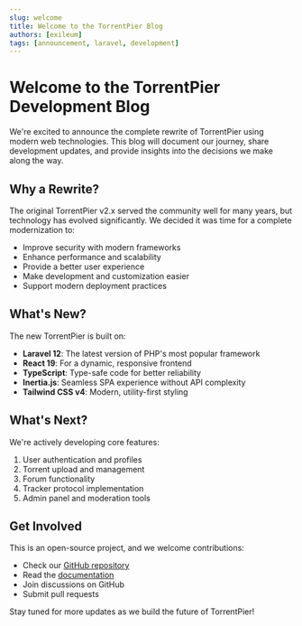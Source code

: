 ```yaml
---
slug: welcome
title: Welcome to the TorrentPier Blog
authors: [exileum]
tags: [announcement, laravel, development]
---
```


# Welcome to the TorrentPier Development Blog

We're excited to announce the complete rewrite of TorrentPier using modern web technologies. This blog will document our journey, share development updates, and provide insights into the decisions we make along the way.

## Why a Rewrite?

The original TorrentPier v2.x served the community well for many years, but technology has evolved significantly. We decided it was time for a complete modernization to:

- Improve security with modern frameworks
- Enhance performance and scalability
- Provide a better user experience
- Make development and customization easier
- Support modern deployment practices

## What's New?

The new TorrentPier is built on:

- **Laravel 12**: The latest version of PHP's most popular framework
- **React 19**: For a dynamic, responsive frontend
- **TypeScript**: Type-safe code for better reliability
- **Inertia.js**: Seamless SPA experience without API complexity
- **Tailwind CSS v4**: Modern, utility-first styling

## What's Next?

We're actively developing core features:

1. User authentication and profiles
2. Torrent upload and management
3. Forum functionality
4. Tracker protocol implementation
5. Admin panel and moderation tools

## Get Involved

This is an open-source project, and we welcome contributions:

- Check our [GitHub repository](https://github.com/torrentpier/torrentpier)
- Read the [documentation](/docs/intro)
- Join discussions on GitHub
- Submit pull requests

Stay tuned for more updates as we build the future of TorrentPier!
